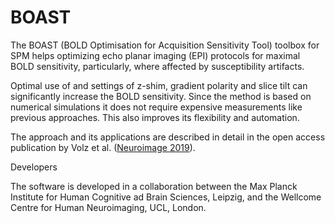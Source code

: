 # BOAST

The BOAST (BOLD Optimisation for Acquisition Sensitivity Tool) toolbox for SPM helps optimizing echo planar imaging (EPI) protocols for maximal BOLD sensitivity, particularly, where affected by susceptibility artifacts.

Optimal use of and settings of z-shim, gradient polarity and slice tilt can significantly increase the BOLD sensitivity. Since the method is based on numerical simulations it does not require expensive measurements like previous approaches. This also improves its flexibility and automation.

The approach and its applications are described in detail in the open access publication by Volz et al. ([Neuroimage 2019](https://doi.org/10.1016/j.neuroimage.2018.12.052)).


Developers

The software is developed in a collaboration between the Max Planck Institute for Human Cognitive ad Brain Sciences, Leipzig, and the Wellcome Centre for Human Neuroimaging, UCL, London.

